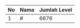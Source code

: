 | No | Nama            | Jumlah Level |
|----|-----------------|--------------|
| 1  | #    |    6676        |
